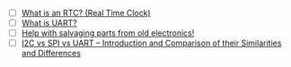 

- [ ] [What is an RTC? (Real Time Clock)](https://learn.adafruit.com/ds1307-real-time-clock-breakout-board-kit/what-is-an-rtc)
- [ ] [What is UART?](https://www.rohde-schwarz.com/us/products/test-and-measurement/essentials-test-equipment/digital-oscilloscopes/understanding-uart_254524.html)
- [ ] [Help with salvaging parts from old electronics!](https://forum.arduino.cc/t/help-with-salvaging-parts-from-old-electronics/646634/15)
- [ ] [I2C vs SPI vs UART – Introduction and Comparison of their Similarities and Differences](https://www.totalphase.com/blog/2021/12/i2c-vs-spi-vs-uart-introduction-and-comparison-similarities-differences/)
